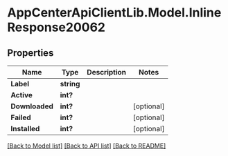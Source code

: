 # AppCenterApiClientLib.Model.InlineResponse20062
## Properties

Name | Type | Description | Notes
------------ | ------------- | ------------- | -------------
**Label** | **string** |  | 
**Active** | **int?** |  | 
**Downloaded** | **int?** |  | [optional] 
**Failed** | **int?** |  | [optional] 
**Installed** | **int?** |  | [optional] 

[[Back to Model list]](../README.md#documentation-for-models) [[Back to API list]](../README.md#documentation-for-api-endpoints) [[Back to README]](../README.md)

